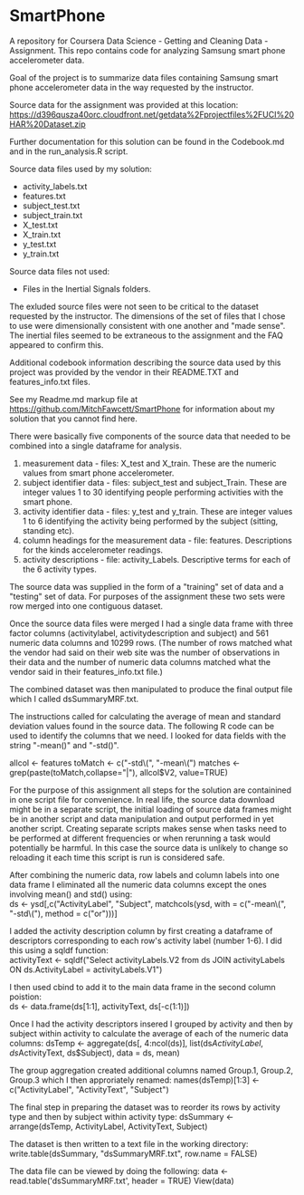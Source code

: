 # SmartPhone
A repository for Coursera Data Science - Getting and Cleaning Data - Assignment. 
This repo contains code for analyzing Samsung smart phone accelerometer data.

Goal of the project is to summarize data files containing Samsung smart phone accelerometer data in the way requested by the instructor.

Source data for the assignment was provided at this location:
 https://d396qusza40orc.cloudfront.net/getdata%2Fprojectfiles%2FUCI%20HAR%20Dataset.zip 

Further documentation for this solution can be found in the Codebook.md and in the run_analysis.R script.

Source data files used by my solution:
* activity_labels.txt 
* features.txt
* subject_test.txt
* subject_train.txt
* X_test.txt
* X_train.txt
* y_test.txt
* y_train.txt

Source data files not used: 
* Files in the Inertial Signals folders. 
 
The exluded source files were not seen to be critical to the dataset requested by the instructor. The dimensions of the set of files that I chose to use were dimensionally consistent with one another and "made sense". The inertial files seemed to be extraneous to the assignment and the FAQ appeared to confirm this.

Additional codebook information describing the source data used by this project was provided by the vendor in their README.TXT and features_info.txt files. 

See my Readme.md markup file at https://github.com/MitchFawcett/SmartPhone for information about my solution that you cannot find here.

There were basically five components of the source data that needed to be combined into a single dataframe for analysis.  
1. measurement data - files: X_test and X_train. These are the numeric values from smart phone accelerometer.   
2. subject identifier data - files: subject_test and subject_Train.  These are integer values 1 to 30 identifying people performing activities with the smart phone.  
3. activity identifier data - files: y_test and y_train.  These are integer values 1 to 6 identifying the activity being performed by the subject (sitting, standing etc).  
4. column headings for the measurement data - file: features. Descriptions for the kinds accelerometer readings.  
5. activity descriptions - file: activity_Labels.  Descriptive terms for each of the 6 activity types.

The source data was supplied in the form of a "training" set of data and a "testing" set of data.  For purposes of the assignment these two sets were row merged into one contiguous dataset.

Once the source data files were merged I had a single data frame with three factor columns (activitylabel, activitydescription and subject) and 561 numeric data columns and 10299 rows. (The number of rows matched what the vendor had said on their web site was the number of observations in their data and the number of numeric data columns matched what the vendor said in their features_info.txt file.)

The combined dataset was then manipulated to produce the final output file which I called dsSummaryMRF.txt.

The instructions called for calculating the average of mean and standard deviation values found in the source data.  The following R code can be used to identify the columns that we need.  I looked for data fields with the string "-mean()" and "-std()".

allcol <- features
toMatch <- c("-std\\(", "-mean\\(")
matches <- grep(paste(toMatch,collapse="|"),  allcol$V2, value=TRUE)

For the purpose of this assignment all steps for the solution are containined in one
script file for convenience.  In real life, the source data download might be in a separate
script, the initial loading of source data frames might be in another script and
data manipulation and output performed in yet another script.  Creating separate scripts makes
sense when tasks need to be performed at different frequencies or when rerunning
a task would potentially be harmful.  In this case the source data is unlikely to change so
reloading it each time this script is run is considered safe.  
  
After combining the numeric data, row labels and column labels into one data frame I eliminated all the numeric data columns except the ones involving mean() and std() using:  
ds <- ysd[,c("ActivityLabel", "Subject", matchcols(ysd, with = c("-mean\\(", "-std\\("), method = c("or")))] 
  
I added the activity description column by first creating a dataframe of descriptors corresponding to each row's activity label (number 1-6).  I did this using a sqldf function:  
activityText <- sqldf("Select activityLabels.V2 from ds JOIN activityLabels ON ds.ActivityLabel = activityLabels.V1")

I then used cbind to add it to the main data frame in the second column poistion:  
ds <- data.frame(ds[1:1], activityText, ds[-c(1:1)])  

Once I had the activity descriptors insered I grouped by activity and then by subject within activity to calculate the average of each of the numeric data columns:
dsTemp <- aggregate(ds[, 4:ncol(ds)], list(ds$ActivityLabel, ds$ActivityText, ds$Subject), data = ds,  mean)

The group aggregation created additional columns named Group.1, Group.2, Group.3 which I then approriately renamed:
names(dsTemp)[1:3] <- c("ActivityLabel", "ActivityText", "Subject") 

The final step in preparing the dataset was to reorder its rows by activity type and then by subject within activity type:
dsSummary <- arrange(dsTemp, ActivityLabel, ActivityText, Subject)

The dataset is then written to a text file in the working directory:
write.table(dsSummary, "dsSummaryMRF.txt", row.name = FALSE)

The data file can be viewed by doing the following:
data <- read.table('dsSummaryMRF.txt', header = TRUE)
View(data)









 




